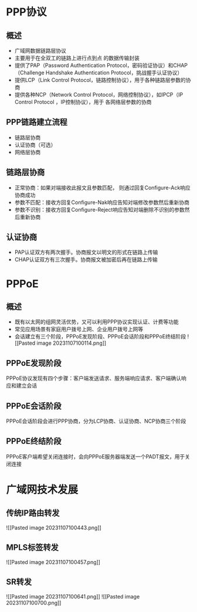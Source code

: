 # PPP协议
## 概述
- 广域网数据链路层协议
- 主要用于在全双工的链路上进行点到点 的数据传输封装
- 提供了PAP（Password Authentication Protocol，密码验证协议）和CHAP（Challenge Handshake Authentication Protocol，挑战握手认证协议）
- 提供LCP（Link Control Protocol，链路控制协议），用于各种链路层参数的协商
- 提供各种NCP（Network Control Protocol，网络控制协议），如IPCP（IP Control Protocol ，IP控制协议），用于 各网络层参数的协商

## PPP链路建立流程
- 链路层协商
- 认证协商（可选）
- 网络层协商

## 链路层协商
- 正常协商：如果对端接收此报文且参数匹配， 则通过回复Configure-Ack响应协商成功
- 参数不匹配：接收方回复Configure-Nak响应告知对端修改参数然后重新协商
- 参数不识别：接收方回复Configure-Reject响应告知对端删除不识别的参数然后重新协商

## 认证协商
- PAP认证双方有两次握手。协商报文以明文的形式在链路上传输
- CHAP认证双方有三次握手。协商报文被加密后再在链路上传输

# PPPoE
## 概述
- 既有以太网的组网灵活优势，又可以利用PPP协议实现认证、计费等功能
- 常见应用场景有家庭用户拨号上网、企业用户拨号上网等
- 会话建立有三个阶段，PPPoE发现阶段、PPPoE会话阶段和PPPoE终结阶段
![[Pasted image 20231107100114.png]]

## PPPoE发现阶段
PPPoE协议发现有四个步骤：客户端发送请求、服务端响应请求、客户端确认响应和建立会话

## PPPoE会话阶段
PPPoE会话阶段会进行PPP协商，分为LCP协商、认证协商、NCP协商三个阶段

## PPPoE终结阶段
PPPoE客户端希望关闭连接时，会向PPPoE服务器端发送一个PADT报文，用于关闭连接

# 广域网技术发展
## 传统IP路由转发
![[Pasted image 20231107100443.png]]

## MPLS标签转发
![[Pasted image 20231107100457.png]]

## SR转发
![[Pasted image 20231107100641.png]]
![[Pasted image 20231107100700.png]]

